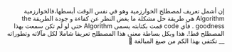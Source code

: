 <div dir="rtl">
 إن أشمل تعريف لمصطلح الخوارزمية وهو في نفس الوقت أبسطها،فالخوارزمية
 Algorithm هي طريقة حل مشكلة ما بغض النظر عن كفاءة و جودة الطريقة  the goodness . فأي code قمت بكتابته يسمى Algorithm
 حتى لو لم تكن سمعت بهذا المصطلح قط!. هذا وبكل بساطة معنى هذا المصطلح تعريفا شاملا لكل مآلاته وتطوراته
 __ نكتفي بهذا الكم من صيغ المبالغة 🤗
 </div>